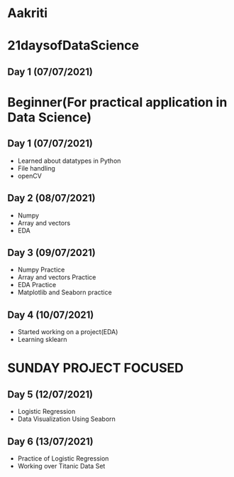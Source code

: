 # Aakriti
# 21daysofDataScience
## Day 1 (07/07/2021)
# Beginner(For practical application in Data Science)

## Day 1 (07/07/2021)
- Learned about datatypes in Python
- File handling 
- openCV
## Day 2 (08/07/2021)
- Numpy
- Array and vectors
- EDA
## Day 3 (09/07/2021)
- Numpy Practice 
- Array and vectors Practice
- EDA Practice
- Matplotlib and Seaborn practice
## Day 4 (10/07/2021)
- Started working on a project(EDA)
- Learning sklearn

# SUNDAY PROJECT FOCUSED

## Day 5 (12/07/2021)
- Logistic Regression
- Data Visualization Using Seaborn

## Day 6 (13/07/2021)
- Practice of Logistic Regression
- Working over Titanic Data Set

